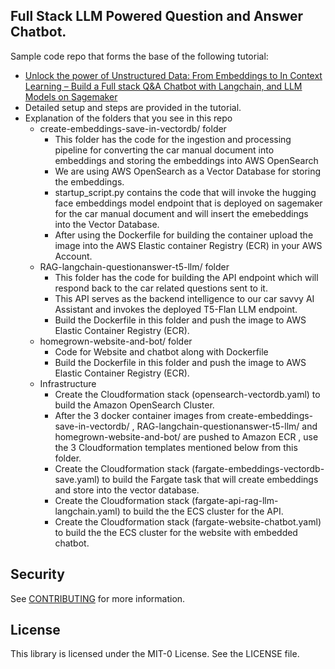 ## Full Stack LLM Powered Question and Answer Chatbot.

Sample code repo that forms the base of the following tutorial:
* [Unlock the power of Unstructured Data: From Embeddings to In Context Learning – Build a Full stack Q&A Chatbot with Langchain, and LLM Models on Sagemaker](https://community.aws/tutorials/fullstack-llm-langchain-chatbot-on-aws)
* Detailed setup and steps are provided in the tutorial.
* Explanation of the folders that you see in this repo
    * create-embeddings-save-in-vectordb/ folder
        * This folder has the code for the ingestion and processing pipeline for converting the car manual document into embeddings and storing the embeddings into AWS OpenSearch
        * We are using AWS OpenSearch as a Vector Database for storing the embeddings.
        * startup_script.py contains the code that will invoke the hugging face embeddings model endpoint that is deployed on sagemaker for the car manual document and will insert the emebeddings into the Vector Database.
        * After using the Dockerfile for building the container upload the image into the AWS Elastic container Registry (ECR) in your AWS Account.
    * RAG-langchain-questionanswer-t5-llm/ folder 
        * This folder has the code for building the API endpoint which will respond back to the car related questions sent to it. 
        * This API serves as the backend intelligence to our car savvy AI Assistant and invokes the deployed T5-Flan LLM endpoint.
        * Build the Dockerfile in this folder and push the image to AWS Elastic Container Registry (ECR).
    * homegrown-website-and-bot/ folder
        * Code for Website and chatbot along with Dockerfile 
        * Build the Dockerfile in this folder and push the image to AWS Elastic Container Registry (ECR).
    * Infrastructure
        * Create the Cloudformation stack (opensearch-vectordb.yaml) to build the Amazon OpenSearch Cluster.   
        * After the 3 docker container images from  create-embeddings-save-in-vectordb/ , RAG-langchain-questionanswer-t5-llm/ and homegrown-website-and-bot/  are pushed to Amazon ECR , use the 3 Cloudformation templates mentioned below from this folder.
        * Create the Cloudformation stack (fargate-embeddings-vectordb-save.yaml) to build the Fargate task that will create embeddings and store into the vector database.
        * Create the Cloudformation stack (fargate-api-rag-llm-langchain.yaml) to build the the ECS cluster for the API.
        * Create the Cloudformation stack (fargate-website-chatbot.yaml) to build the the ECS cluster for the website with embedded chatbot.

## Security

See [CONTRIBUTING](CONTRIBUTING.md#security-issue-notifications) for more information.

## License

This library is licensed under the MIT-0 License. See the LICENSE file.

